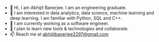 - 👋 Hi, I am Abhijit Banerjee. I am an engineering graduate.
- 👀 I am interested in data analytics, data science, machine learning and deep learning. I am familiar with Python, SQL and C++.
- 🌱 I am currently working as a software engineer.
- 💞 I plan to learn new tools & technologies and collaborate. 
- 📫 Reach me at abhijitbanerjee2297@gmail.com

<!---
abhijit01729/abhijit01729 is a ✨ special ✨ repository because its `README.md` (this file) appears on your GitHub profile.
You can click the Preview link to take a look at your changes.
--->
